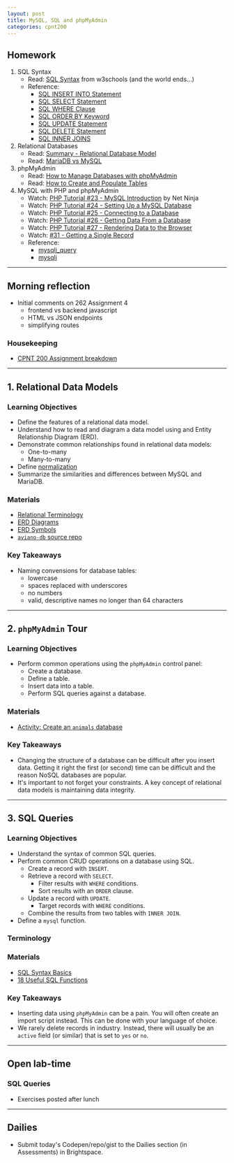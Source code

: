 ```yaml
---
layout: post
title: MySQL, SQL and phpMyAdmin
categories: cpnt200
---
```


## Homework
1. SQL Syntax
    - Read: [SQL Syntax](https://www.w3schools.com/sql/sql_syntax.asp) from w3schools (and the world ends...)
    - Reference: 
        - [SQL INSERT INTO Statement](https://www.w3schools.com/sql/sql_insert.asp)
        - [SQL SELECT Statement](https://www.w3schools.com/sql/sql_select.asp)
        - [SQL WHERE Clause](https://www.w3schools.com/sql/sql_where.asp)
        - [SQL ORDER BY Keyword](https://www.w3schools.com/sql/sql_orderby.asp)
        - [SQL UPDATE Statement](https://www.w3schools.com/sql/sql_update.asp)
        - [SQL DELETE Statement](https://www.w3schools.com/sql/sql_delete.asp)
        - [SQL INNER JOINS](https://www.w3schools.com/sql/sql_join_inner.asp)
2. Relational Databases
    - Read: [Summary - Relational Database Model](https://dev.to/lmolivera/everything-you-need-to-know-about-relational-databases-3ejl)
    - Read: [MariaDB vs MySQL](https://www.guru99.com/mariadb-vs-mysql.html)
3. phpMyAdmin
    - Read: [How to Manage Databases with phpMyAdmin](https://www.siteground.com/tutorials/phpmyadmin/database-management/)
    - Read: [How to Create and Populate Tables](https://www.siteground.com/tutorials/phpmyadmin/create-populate-tables/)
4. MySQL with PHP and phpMyAdmin
    - Watch: [PHP Tutorial #23 - MySQL Introduction](https://youtu.be/N2L9KZo2szY) by Net Ninja
    - Watch: [PHP Tutorial #24 - Setting Up a MySQL Database](https://youtu.be/YFlIw4KMpVM)
    - Watch: [PHP Tutorial #25 - Connecting to a Database](https://youtu.be/zpTlJ6dtOxA)
    - Watch: [PHP Tutorial #26 - Getting Data From a Database](https://youtu.be/WGuyxGJW9hs)
    - Watch: [PHP Tutorial #27 - Rendering Data to the Browser](https://youtu.be/3T8bp9DlypU)
    - Watch: [#31 - Getting a Single Record](https://youtu.be/G8OYy-y3C9A)
    - Reference:
        - [mysqli_query](https://www.php.net/manual/en/mysqli.query.php)
        - [mysqli](https://www.php.net/manual/en/class.mysqli.php)

---

## Morning reflection
- Initial comments on 262 Assignment 4
  - frontend vs backend javascript
  - HTML vs JSON endpoints
  - simplifying routes

### Housekeeping
- [CPNT 200 Assignment breakdown](https://github.com/sait-wbdv/assessments/tree/master/cpnt200)

---

## 1. Relational Data Models
### Learning Objectives
- Define the features of a relational data model.
- Understand how to read and diagram a data model using and Entity Relationship Diagram (ERD).
- Demonstrate common relationships found in relational data models:
  - One-to-many
  - Many-to-many
- Define [normalization](https://www.guru99.com/database-normalization.html)
- Summarize the similarities and differences between MySQL and MariaDB.

### Materials
- [Relational Terminology](https://github.com/sait-wbdv/php-sample-code/tree/main/mysql)
- [ERD Diagrams](https://www.lucidchart.com/pages/er-diagrams)
- [ERD Symbols](https://www.lucidchart.com/pages/ER-diagram-symbols-and-meaning)
- [`aviano-db` source repo](https://github.com/hurshd0/aviano-db)

### Key Takeaways
- Naming convensions for database tables:
  - lowercase
  - spaces replaced with underscores
  - no numbers
  - valid, descriptive names no longer than 64 characters

---

## 2. `phpMyAdmin` Tour
### Learning Objectives
- Perform common operations using the `phpMyAdmin` control panel:
  - Create a database.
  - Define a table.
  - Insert data into a table.
  - Perform SQL queries against a database.

### Materials
- [Activity: Create an `animals` database](https://github.com/sait-wbdv/php-sample-code/blob/main/mysql/phpmyadmin.md)

### Key Takeaways
- Changing the structure of a database can be difficult after you insert data. Getting it right the first (or second) time can be difficult and the reason NoSQL databases are popular.
- It's important to not forget your constraints. A key concept of relational data models is maintaining data integrity.

---

## 3. SQL Queries
### Learning Objectives
- Understand the syntax of common SQL queries.
- Perform common CRUD operations on a database using SQL.
  - Create a record with `INSERT`.
  - Retrieve a record with `SELECT`.
    - Filter results with `WHERE` conditions.
    - Sort results with an `ORDER` clause.
  - Update a record with `UPDATE`.
    - Target records with `WHERE` conditions.
  - Combine the results from two tables with `INNER JOIN`.
- Define a `mysql` function.

### Terminology
### Materials
- [SQL Syntax Basics](https://github.com/sait-wbdv/php-sample-code/blob/main/mysql/sql-syntax.md)
- [18 Useful SQL Functions](https://learnsql.com/blog/18-important-sql-functions-learn-2018/)

### Key Takeaways
- Inserting data using `phpMyAdmin` can be a pain. You will often create an import script instead. This can be done with your language of choice.
- We rarely delete records in industry. Instead, there will usually be an `active` field (or similar) that is set to `yes` or `no`.

---

## Open lab-time
### SQL Queries
- Exercises posted after lunch

---

## Dailies
- Submit today's Codepen/repo/gist to the Dailies section (in Assessments) in Brightspace.